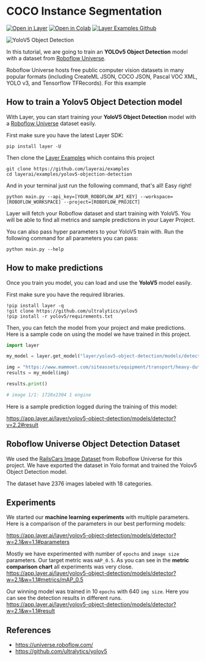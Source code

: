# COCO Instance Segmentation

[![Open in Layer](https://app.layer.ai/assets/badge.svg)](https://app.layer.ai/layer/yolov5-object-detection/) [![Open in Colab](https://colab.research.google.com/assets/colab-badge.svg)](https://colab.research.google.com/github/layerai/examples/blob/main/yolov5-object-detection/notebooks/demo.ipynb) [![Layer Examples Github](https://badgen.net/badge/icon/github?icon=github&label)](https://github.com/layerai/examples/tree/main/yolov5-object-detection)

![YoloV5 Object Detection](https://raw.githubusercontent.com/layerai/examples/main/yolov5-object-detection/assets/yolov5_object_detection.png)

In this tutorial, we are going to train an **YOLOv5 Object Detection** model with a dataset from [Roboflow Universe](https://universe.roboflow.com/). 

Roboflow Universe hosts free public computer vision datasets in many popular formats (including CreateML JSON, COCO JSON, Pascal VOC XML, YOLO v3, and Tensorflow TFRecords). For this example 

## How to train a Yolov5 Object Detection model

With Layer, you can start training your **YoloV5 Object Detection** model with a [Roboflow Universe](https://universe.roboflow.com/) dataset easily.

First make sure you have the latest Layer SDK:
```shell
pip install layer -U
```

Then clone the [Layer Examples](https://github.com/layerai/examples) which contains this project
```shell
git clone https://github.com/layerai/examples
cd layerai/examples/yolov5-objection-detection
```

And in your terminal just run the following command, that's all! Easy right!
```shell
python main.py --api_key=[YOUR_ROBOFLOW_API_KEY] --workspace=[ROBOFLOW_WORKSPACE] --project=[ROBOFLOW_PROJECT]
```

Layer will fetch your Roboflow dataset and start training with YoloV5. You will be able to find all metrics and sample predictions
in your Layer Project.

You can also pass hyper parameters to your YoloV5 train with. Run the following command for all parameters you can pass:
```shell
python main.py --help
```


## How to make predictions

Once you train you model, you can load and use the **YoloV5** model easily. 

First make sure you have the required libraries.

```
!pip install layer -q
!git clone https://github.com/ultralytics/yolov5
!pip install -r yolov5/requirements.txt
```

Then, you can fetch the model from your project and make predictions. Here is a sample code on using the model we have 
trained in this project.

```python
import layer

my_model = layer.get_model("layer/yolov5-object-detection/models/detector").get_train()

img = "https://www.mammoet.com/siteassets/equipment/transport/heavy-duty-rail-cars/Heavy-duty-rail-cars.jpg"
results = my_model(img)

results.print()

# image 1/1: 1728x2304 1 engine
```

Here is a sample prediction logged during the training of this model:

https://app.layer.ai/layer/yolov5-object-detection/models/detector?v=2.2#result

## Roboflow Universe Object Detection Dataset

We used the [RailsCars Image Dataset](https://universe.roboflow.com/new-workspace-w5mg3/railcarsv2_3) from Roboflow Universe for this project. We have exported the dataset in Yolo format and trained the Yolov5 Object Detection model.

The dataset have 2376 images labeled with 18 categories.

## Experiments

We started our **machine learning experiments** with multiple parameters. 
Here is a comparison of the parameters in our best performing models:

https://app.layer.ai/layer/yolov5-object-detection/models/detector?w=2.1&w=1.1#parameters

Mostly we have experimented with number of `epochs` and `image size` parameters. Our target metric was `mAP_0.5`.
As you can see in the **metric comparison chart** all experiments was very close. 
https://app.layer.ai/layer/yolov5-object-detection/models/detector?w=2.1&w=1.1#metrics/mAP_0.5

Our winning model was trained in 10 `epochs` with 640 `img size`. Here you can see the detection results in different runs.
https://app.layer.ai/layer/yolov5-object-detection/models/detector?w=2.1&w=1.1#result


## References
- https://universe.roboflow.com/
- https://github.com/ultralytics/yolov5